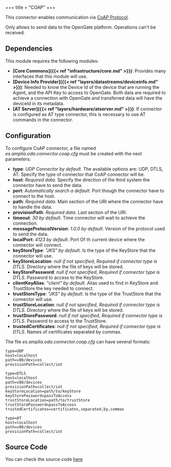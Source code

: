 +++
title = "COAP"
+++


This connector enables communication via [CoAP Protocol](https://github.com/amplia-iiot/oda/tree/master/oda-connectors/coap).

Only allows to send data to the OpenGate platform. Operations can't be received.

## Dependencies

This module requires the following modules:

* __[Core Commons]({{< ref "infrastructure/core.md" >}})__: Provides many interfaces that this module will use.
* __[Device Info Provider]({{< ref "layers/datastreams/deviceinfo.md" >}})__: Needed to know the Device Id of the device that are running the Agent, and the API Key to access to OpenGate.
Both data are required to achieve a connection with OpenGate and transferred data will have the deviceId in its metadata.
* __[AT Server]({{< ref "layers/hardware/atserver.md" >}})__: If connector is configured as AT type connector, this is necessary to use AT commands in the connector.

## Configuration

To configure CoAP connector, a file named _es.amplia.oda.connector.coap.cfg_ must be created with the next parameters:

* __type__: _UDP Connector by default_. The available options are: UDP, DTLS, AT. Specify the type of connector that CoAP connector will be.
* __host__: _Required data_. Specify the direction of the third system the connector have to send the data.
* __port__: _Automatically search a default_. Port though the connector have to connect to the host.
* __path__: _Required data_. Main section of the URI where the connector have to handle the data.
* __provisionPath__: _Required data_. Last section of the URI.
* __timeout__: _30 by default_. Time connector will wait to achieve the connection.
* __messageProtocolVersion__: _1.0.0 by default_. Version of the protocol used to send the data.
* __localPort__: _4123 by default_. Port Of th current device where the connector will connect.
* __keyStoreType__: _"JKS" by default_. Is the type of the KeyStore that the connector will use.
* __keyStoreLocation__: _null if not specified_, _Required if connector type is DTLS_. Directory where the file of keys will be stored.
* __keyStorePassword__: _null if not specified_, _Required if connector type is DTLS_. Password to access to the KeyStore.
* __clientKeyAlias__: _"client" by default_. Alias used to find in KeyStore and TrustStore the key needed to connect.
* __trustStoreType__: _"JKS" by default_. Is the type of the TrustStore that the connector will use.
* __trustStoreLocation__: _null if not specified_, _Required if connector type is DTLS_. Directory where the file of keys will be stored.
* __trustStorePassword__: _null if not specified_, _Required if connector type is DTLS_. Password to access to the TrustStore.
* __trustedCertificates__: _null if not specified_, _Required if connector type is DTLS_. Names of certificates separated by commas.

The file _es.amplia.oda.connector.coap.cfg_ can have several formats:

```properties
type=UDP
host=localhost
path=v80/devices
provisionPath=collect/iot
```

```properties
type=DTLS
host=localhost
path=v80/devices
provisionPath=collect/iot
keyStoreLocation=path/to/keyStore
keyStorePassword=passToAccess
trustStoreLocation=path/to/trustStore
trustStorePassword=passToAccess
trustedCertificates=certificates,separated,by,commas
```

```properties
type=AT
host=localhost
path=v80/devices
provisionPath=collect/iot
```

## Source Code

You can check the source code [here](https://github.com/amplia-iiot/oda/tree/master/oda-connectors/coap)
